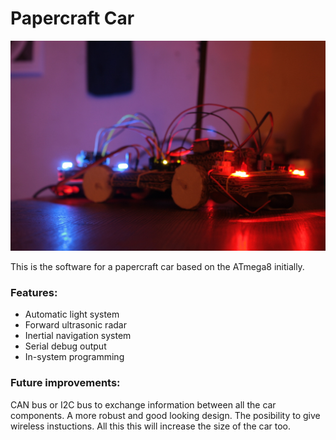 # Papercraft Car

![Papercraft Car](/share/papercraftcar001.jpg)

This is the software for a papercraft car based on the ATmega8
initially.

### Features:

* Automatic light system
* Forward ultrasonic radar
* Inertial navigation system
* Serial debug output
* In-system programming

### Future improvements:

CAN bus or I2C bus to exchange information between all the car
components. A more robust and good looking design. The posibility
to give wireless instuctions. All this this will increase the size of
the car too.
